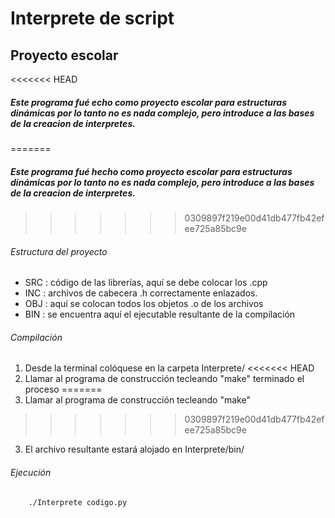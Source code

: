 Interprete de script
=====================

Proyecto escolar
------------------


<<<<<<< HEAD
##### Este programa fué echo como proyecto escolar para estructuras dinámicas por lo tanto no es nada complejo, pero introduce a las bases de la creacion de interpretes.
=======
##### Este programa fué hecho como proyecto escolar para estructuras dinámicas por lo tanto no es nada complejo, pero introduce a las bases de la creacion de interpretes.
>>>>>>> 0309897f219e00d41db477fb42efee725a85bc9e

###### Estructura del proyecto
* SRC : código de las librerías, aquí se debe colocar los .cpp
* INC : archivos de cabecera .h correctamente enlazados.
* OBJ : aquí se colocan todos los objetos .o de los archivos
* BIN : se encuentra aquí el ejecutable resultante de la compilación

###### Compilación
1. Desde la terminal colóquese en la carpeta Interprete/
<<<<<<< HEAD
2. Llamar al programa de construcción tecleando "make" terminado el proceso
=======
2. Llamar al programa de construcción tecleando "make"
>>>>>>> 0309897f219e00d41db477fb42efee725a85bc9e
3. El archivo resultante estará alojado en Interprete/bin/

###### Ejecución
```bash
	./Interprete codigo.py
```
